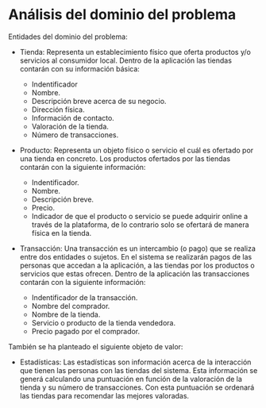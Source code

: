 # Análisis del dominio del problema

 Entidades del dominio del problema:

+ Tienda: Representa un establecimiento físico que oferta productos y/o servicios al consumidor local. Dentro de la aplicación las tiendas contarán con su información básica:
	- Indentificador
	- Nombre.
	- Descripción breve acerca de su negocio.
	- Dirección física.
	- Información de contacto.
	- Valoración de la tienda.
	- Número de transacciones.

+ Producto: Representa un objeto físico o servicio el cuál es ofertado por una tienda en concreto. Los productos ofertados por las tiendas contarán con la siguiente información:
	- Indentificador.
	- Nombre.
	- Descripción breve.
	- Precio.
	- Indicador de que el producto o servicio se puede adquirir online a través de la plataforma, de lo contrario solo se ofertará de manera física en la tienda.

+ Transacción: Una transacción es un intercambio (o pago) que se realiza entre dos entidades o sujetos. En el sistema se realizarán pagos de las personas que accedan a la aplicación, a las tiendas por los productos o servicios que estas ofrecen. Dentro de la aplicación las transacciones contarán con la siguiente información:
	- Indentificador de la transacción.
	- Nombre del  comprador.
	- Nombre de la tienda.
	- Servicio o producto de la tienda vendedora.
	- Precio pagado por el comprador.

También se ha planteado el siguiente objeto de valor:

+ Estadísticas: Las estadísticas son información acerca de la interacción que tienen las personas con las tiendas del sistema. Esta información se generá calculando una puntuación en función de la valoración de la tienda y su número de transacciones. Con esta puntuación se ordenará las tiendas para recomendar las mejores valoradas.
